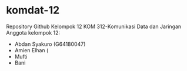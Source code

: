 # komdat-12
Repository Github Kelompok 12 KOM 312-Komunikasi Data dan Jaringan
Anggota kelompok 12:
- Abdan Syakuro (G64180047)
- Amien Elhan (
- Mufti
- Bani
